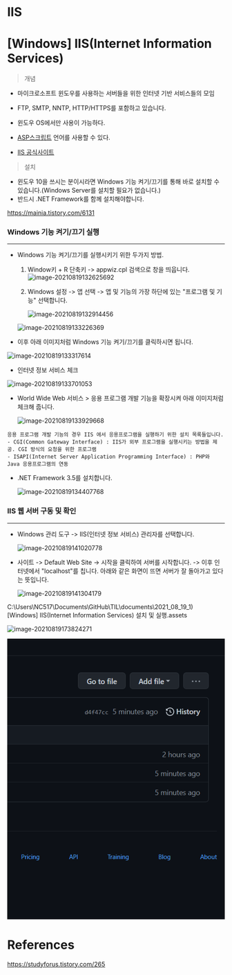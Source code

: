 

# IIS



# [Windows] IIS(Internet Information Services)

> 개념

- 마이크로소프트 윈도우를 사용하는 서버들을 위한 인터넷 기반 서비스들의 모임
- FTP, SMTP, NNTP, HTTP/HTTPS를 포함하고 있습니다.
- 윈도우 OS에서만 사용이 가능하다. 
- [ASP스크립트][whatisasp] 언어를 사용할 수 있다.

- [IIS 공식사이트][iisHome]



> 설치

- 윈도우 10을 쓰시는 분이시라면 Windows 기능 켜기/끄기를 통해 바로 설치할 수 있습니다.(Windows Server를 설치할 필요가 없습니다.)
- 반드시 .NET Framework를 함께 설치해야합니다.

https://mainia.tistory.com/6131

### Windows 기능 켜기/끄기 실행

---

- Windows 기능 켜기/끄기를 실행시키기 위한 두가지 방법.

  1. Window키 + R 단축키 -> appwiz.cpl 검색으로 창을 띄웁니다.
     ![image-20210819132625692](C:\Users\NC517\AppData\Roaming\Typora\typora-user-images\image-20210819132625692.png)

  2. Windows 설정 -> 앱 선택 -> 앱 및 기능의 가장 하단에 있는 "프로그램 및 기능" 선택합니다.

     ![image-20210819132914456](C:\Users\NC517\AppData\Roaming\Typora\typora-user-images\image-20210819132914456.png)

  ![image-20210819133226369](C:\Users\NC517\AppData\Roaming\Typora\typora-user-images\image-20210819133226369.png)

- 이후 아래 이미지처럼 Windows 기능 켜기/끄기를 클릭하시면 됩니다.

![image-20210819133317614](C:\Users\NC517\AppData\Roaming\Typora\typora-user-images\image-20210819133317614.png)

- 인터넷 정보 서비스 체크

![image-20210819133701053](C:\Users\NC517\AppData\Roaming\Typora\typora-user-images\image-20210819133701053.png)

- World Wide Web 서비스 > 응용 프로그램 개발 기능을 확장시켜 아래 이미지처럼 체크해 줍니다.

  ![image-20210819133929668](C:\Users\NC517\AppData\Roaming\Typora\typora-user-images\image-20210819133929668.png)

```
응용 프로그램 개발 기능의 경우 IIS 에서 응용프로그램을 실행하기 위한 설치 목록들입니다.
- CGI(Common Gateway Interface) : IIS가 외부 프로그램을 실행시키는 방법을 제공. CGI 방식의 요청을 위한 프로그램 
- ISAPI(Internet Server Application Programming Interface) : PHP와 Java 응용프로그램의 연동
```

- .NET Framework 3.5를 설치합니다.

  ![image-20210819134407768](C:\Users\NC517\AppData\Roaming\Typora\typora-user-images\image-20210819134407768.png)

### IIS 웹 서버 구동 및 확인

---

- Windows 관리 도구 -> IIS(인터넷 정보 서비스) 관리자를 선택합니다.

  ![image-20210819141020778](C:\Users\NC517\AppData\Roaming\Typora\typora-user-images\image-20210819141020778.png)

- 사이트 -> Default Web Site -> 시작을 클릭하여 서버를 시작합니다. -> 이후 인터넷에서 "localhost"를 칩니다. 아래와 같은 화면이 뜨면 서버가 잘 돌아가고 있다는 뜻입니다.

  ![image-20210819141304179](C:\Users\NC517\AppData\Roaming\Typora\typora-user-images\image-20210819141304179.png)

C:\Users\NC517\Documents\GitHub\TIL\documents\2021_08_19_1) [Windows] IIS(Internet Information Services) 설치 및 실행.assets





![image-20210819173824271](https://raw.githubusercontent.com/KrGil/TIL/main/documents/https://raw.githubusercontent.com/KrGil/TIL/main/documents/IIS.assets)

![image-20210819192706531](https://raw.githubusercontent.com/KrGil/TIL/main/documents/IIS.assets/image-20210819192706531.png)

# References

[whatisasp]: https://cartney79.tistory.com/279#:~:text=ASP%EB%9C%BB%EC%9D%80%20%EC%82%AC%EC%9A%A9%EC%9E%90%EA%B0%80,%EC%9E%90%EB%B0%94%EC%8A%A4%ED%81%AC%EB%A6%BD%ED%8A%B8%EB%A5%BC%20%EC%82%AC%EC%9A%A9%ED%95%A9%EB%8B%88%EB%8B%A4.	"what is asp"

[iisHome]: https://www.iis.net/?utm_medium=iis-deployment	"what is iis"

https://studyforus.tistory.com/265